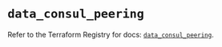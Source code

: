 # `data_consul_peering`

Refer to the Terraform Registry for docs: [`data_consul_peering`](https://registry.terraform.io/providers/hashicorp/consul/2.22.1/docs/data-sources/peering).
